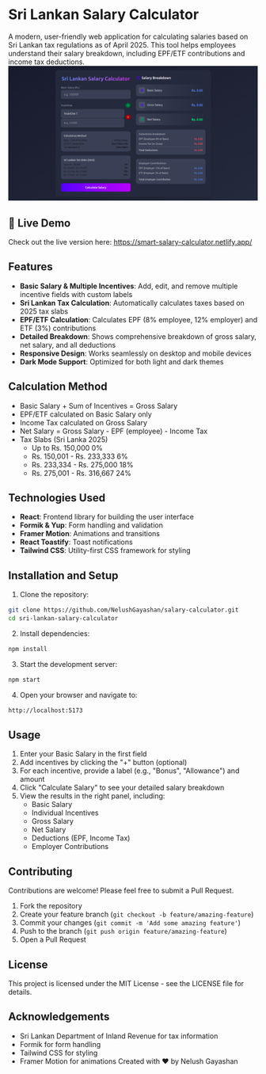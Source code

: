 # Sri Lankan Salary Calculator
A modern, user-friendly web application for calculating salaries based on Sri Lankan tax regulations as of April 2025. This tool helps employees understand their salary breakdown, including EPF/ETF contributions and income tax deductions.
![img.png](img.png)

## 🚀 Live Demo
Check out the live version here: https://smart-salary-calculator.netlify.app/

## Features
* **Basic Salary & Multiple Incentives**: Add, edit, and remove multiple incentive fields with custom labels
* **Sri Lankan Tax Calculation**: Automatically calculates taxes based on 2025 tax slabs
* **EPF/ETF Calculation**: Calculates EPF (8% employee, 12% employer) and ETF (3%) contributions
* **Detailed Breakdown**: Shows comprehensive breakdown of gross salary, net salary, and all deductions
* **Responsive Design**: Works seamlessly on desktop and mobile devices
* **Dark Mode Support**: Optimized for both light and dark themes

## Calculation Method
* Basic Salary + Sum of Incentives = Gross Salary
* EPF/ETF calculated on Basic Salary only
* Income Tax calculated on Gross Salary
* Net Salary = Gross Salary - EPF (employee) - Income Tax
* Tax Slabs (Sri Lanka 2025)
    * Up to Rs. 150,000               0%
    * Rs. 150,001 - Rs. 233,333       6%
    * Rs. 233,334 - Rs. 275,000       18%
    * Rs. 275,001 - Rs. 316,667       24%

## Technologies Used
* **React**: Frontend library for building the user interface
* **Formik & Yup**: Form handling and validation
* **Framer Motion**: Animations and transitions
* **React Toastify**: Toast notifications
* **Tailwind CSS**: Utility-first CSS framework for styling

## Installation and Setup
1. Clone the repository:
```bash
git clone https://github.com/NelushGayashan/salary-calculator.git 
cd sri-lankan-salary-calculator
```

2. Install dependencies:
```bash
npm install
```

3. Start the development server:
```bash
npm start
```

4. Open your browser and navigate to:
```bash
http://localhost:5173
```

## Usage
1. Enter your Basic Salary in the first field
2. Add incentives by clicking the "+" button (optional)
3. For each incentive, provide a label (e.g., "Bonus", "Allowance") and amount
4. Click "Calculate Salary" to see your detailed salary breakdown
5. View the results in the right panel, including:
    * Basic Salary
    * Individual Incentives
    * Gross Salary
    * Net Salary
    * Deductions (EPF, Income Tax)
    * Employer Contributions

## Contributing
Contributions are welcome! Please feel free to submit a Pull Request.
1. Fork the repository
2. Create your feature branch (`git checkout -b feature/amazing-feature`)
3. Commit your changes (`git commit -m 'Add some amazing feature'`)
4. Push to the branch (`git push origin feature/amazing-feature`)
5. Open a Pull Request

## License
This project is licensed under the MIT License - see the LICENSE file for details.

## Acknowledgements
* Sri Lankan Department of Inland Revenue for tax information
* Formik for form handling
* Tailwind CSS for styling
* Framer Motion for animations
  Created with ❤️ by Nelush Gayashan
